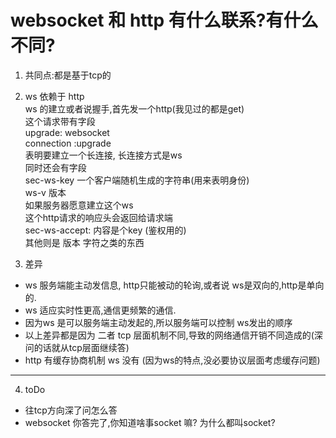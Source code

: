 # websocket 和 http 有什么联系?有什么不同?

1. 共同点:都是基于tcp的   
2. ws 依赖于 http       
ws 的建立或者说握手,首先发一个http(我见过的都是get)   
这个请求带有字段   
upgrade: websocket   
connection :upgrade    
表明要建立一个长连接, 长连接方式是ws   
同时还会有字段   
sec-ws-key 一个客户端随机生成的字符串(用来表明身份)   
ws-v 版本   
如果服务器愿意建立这个ws   
这个http请求的响应头会返回给请求端   
sec-ws-accept: 内容是个key (鉴权用的)   
其他则是 版本 字符之类的东西   



3. 差异
 - ws 服务端能主动发信息, http只能被动的轮询,或者说 ws是双向的,http是单向的.
 - ws 适应实时性更高,通信更频繁的通信.
 - 因为ws 是可以服务端主动发起的,所以服务端可以控制 ws发出的顺序
 - 以上差异都是因为 二者 tcp 层面机制不同,导致的网络通信开销不同造成的(深问的话就从tcp层面继续答)
 - http 有缓存协商机制 ws 没有  (因为ws的特点,没必要协议层面考虑缓存问题)

-------------------------------------
4. toDo 
  - 往tcp方向深了问怎么答
  - websocket 你答完了,你知道啥事socket 嘛?  为什么都叫socket?
